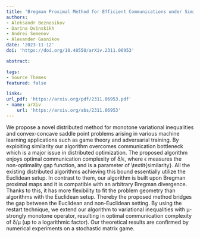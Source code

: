 ```yaml
---
title: 'Bregman Proximal Method for Efficient Communications under Similarity'
authors:
- Aleksandr Beznosikov
- Darina Dvinskikh
- Andrei Semenov
- Alexander Gasnikov
date: '2023-11-12'
doi: 'https://doi.org/10.48550/arXiv.2311.06953'

abstract: 

tags:
- Source Themes
featured: false

links:
url_pdf: 'https://arxiv.org/pdf/2311.06953.pdf'
- name: arXiv
    url: 'https://arxiv.org/abs/2311.06953'
---
```

We propose a novel distributed method for monotone variational inequalities and convex-concave saddle point problems arising in various machine learning applications such as game theory and adversarial training. By exploiting similarity our algorithm overcomes communication bottleneck which is a major issue in distributed optimization. The proposed algorithm enjoys optimal communication complexity of δ/ϵ, where ϵ measures the non-optimality gap function, and  is a parameter of \textit{similarity}. All the existing distributed algorithms achieving this bound essentially utilize the Euclidean setup. In contrast to them, our algorithm is built upon Bregman proximal maps and it is compatible with an arbitrary Bregman divergence. Thanks to this, it has more flexibility to fit the problem geometry than algorithms with the Euclidean setup. Thereby the proposed method bridges the gap between the Euclidean and non-Euclidean setting. By using the restart technique, we extend our algorithm to variational inequalities with μ-strongly monotone operator, resulting in optimal communication complexity of δ/μ (up to a logarithmic factor). Our theoretical results are confirmed by numerical experiments on a stochastic matrix game.